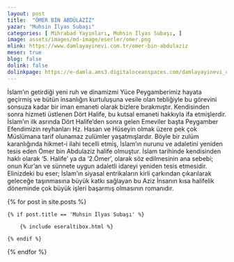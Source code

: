 ```yaml
---
layout: post
title:  "ÖMER BİN ABDÜLAZİZ"
yazar: "Muhsin İlyas Subaşı"
categories: [ Mihrabad Yayınları, Muhsin İlyas Subaşı, ]
image: assets/images/md-image/eserler/omer.png
mlink: https://www.damlayayinevi.com.tr/omer-bin-abdulaziz
meser: true
blog: false
dolink: false
dolinkpage: https://e-damla.ams3.digitaloceanspaces.com/damlayayinevi_ornek_sayfalar/9786056846281/index.html
---
```


İslam’ın getirdiği yeni ruh ve dinamizmi Yüce Peygamberimiz hayata geçirmiş ve bütün insanlığın kurtuluşuna vesile olan tebliğiyle bu görevini sonsuza kadar bir iman emaneti olarak bizlere bırakmıştır. Kendisinden sonra hizmeti üstlenen Dört Halife, bu kutsal emaneti hakkıyla ifa etmişlerdir. İslam’ın ilk asrında Dört Halife’den sonra gelen Emeviler başta Peygamber Efendimizin reyhanları Hz. Hasan ve Hüseyin olmak üzere pek çok Müslümana tarif olunamaz zulümler yaşatmışlardır. Böyle bir zulüm karanlığında hikmet-i ilahi tecelli etmiş, İslam’ın nurunu ve adaletini yeniden tesis eden Ömer bin Abdulaziz halife olmuştur. İslam tarihinde kendisinden haklı olarak ‘5. Halife’ ya da ‘2.Ömer’, olarak söz edilmesinin ana sebebi; onun Kur’an ve sünnete uygun adaletli idareyi yeniden tesis etmesidir. Elinizdeki bu eser; İslam’ın siyasal entrikaların kirli çarkından çıkarılarak geleceğe taşınmasına büyük katkı sağlayan bu Aziz İnsanın kısa halifelik döneminde çok büyük işleri başarmış olmasının romanıdır.

<div class="row">

{% for post in site.posts %}

    {% if post.title == 'Muhsin İlyas Subaşı' %}

        {% include eseraltibox.html %}

    {% endif %}

{% endfor %}
</div>